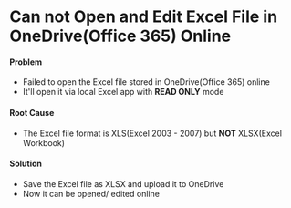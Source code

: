 # Can not Open and Edit Excel File in OneDrive(Office 365)  Online

#### Problem
* Failed to open the Excel file stored in OneDrive(Office 365) online
* It'll open it via local Excel app with **READ ONLY** mode

#### Root Cause
* The Excel file format is XLS(Excel 2003 - 2007) but **NOT** XLSX(Excel Workbook)

#### Solution
* Save the Excel file as XLSX and upload it to OneDrive
* Now it can be opened/ edited online

